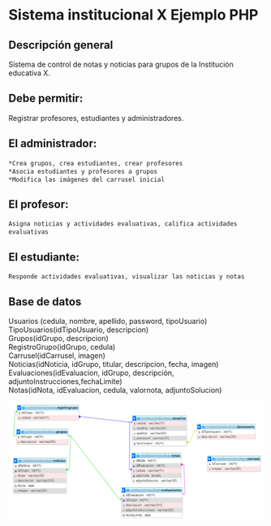 # Sistema institucional X Ejemplo PHP

## Descripción general
Sistema de control de notas y noticias para grupos de la Institución educativa X.
## Debe permitir: 
Registrar profesores, estudiantes y administradores.
## El administrador: 
	*Crea grupos, crea estudiantes, crear profesores
	*Asocia estudiantes y profesores a grupos
	*Modifica las imágenes del carrusel inicial
## El profesor:
	Asigna noticias y actividades evaluativas, califica actividades evaluativas
## El estudiante:
	Responde actividades evaluativas, visualizar las noticias y notas

## Base de datos
Usuarios (cedula, nombre, apellido, password, tipoUsuario)\
TipoUsuarios(idTipoUsuario, descripcion)\
Grupos(idGrupo, descripcion) \
RegistroGrupo(idGrupo, cedula)\
Carrusel(idCarrusel, imagen)\
Noticias(idNoticia, idGrupo, titular, descripcion, fecha, imagen)\
Evaluaciones(idEvaluacion, idGrupo, descripción, adjuntoInstrucciones,fechaLimite)\
Notas(idNota, idEvaluacion, cedula, valornota, adjuntoSolucion)

![Base de datos](https://raw.githubusercontent.com/dwn84/sistemaEjemploPHP/main/sistemaX/BaseDeDatos.png)





	
